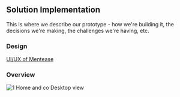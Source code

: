 ## Solution Implementation
This is where we describe our prototype - how we're building it, the decisions we're making, the challenges we're having, etc.

### Design
[UI/UX of Mentease](https://www.figma.com/file/yyIGoy5OPcZ5vuV3dvpSsW/MentEase-MLSA-Project?type=design&node-id=69%3A1119&mode=design&t=DTo6uFiWIzjwKorD-1)

### Overview

![1 Home and co Desktop view](https://github.com/mashal02/MentEase/assets/52314615/1c477c7b-be64-41de-a411-311d18e9e6f4)

